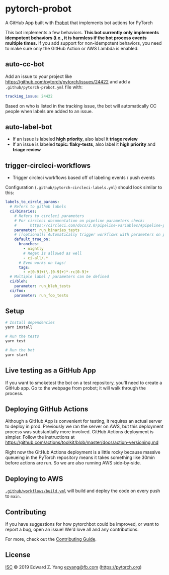 # pytorch-probot

A GitHub App built with [Probot](https://github.com/probot/probot) that implements bot actions for PyTorch

This bot implements a few behaviors.  **This bot currently only
implements idempotent behaviors (i.e., it is harmless if the bot process
events multiple times.**  If you add support for non-idempotent
behaviors, you need to make sure only the GitHub Action or AWS Lambda is
enabled.

## auto-cc-bot

Add an issue to your project like https://github.com/pytorch/pytorch/issues/24422
and add a `.github/pytorch-probot.yml` file with:

```yml
tracking_issue: 24422
```

Based on who is listed in the tracking issue, the bot will automatically
CC people when labels are added to an issue.

## auto-label-bot

* If an issue is labeled **high priority**, also label it
  **triage review**
* If an issue is labeled **topic: flaky-tests**, also label it
  **high priority** and **triage review**

## trigger-circleci-workflows

* Trigger circleci workflows based off of labeling events / push events

Configuration (`.github/pytorch-circleci-labels.yml`) should look similar to this:
```yml
labels_to_circle_params:
  # Refers to github labels
  ci/binaries:
    # Refers to circleci parameters
    # For circleci documentation on pipeline parameters check:
    #      https://circleci.com/docs/2.0/pipeline-variables/#pipeline-parameters-in-configuration
    parameter: run_binaries_tests
    # [[optional]] Automatically trigger workflows with parameters on push
    default_true_on:
      branches:
        - nightly
        # Regex is allowed as well
        - ci-all/.*
      # Even works on tags!
      tags:
        - v[0-9]+(\.[0-9]+)*-rc[0-9]+
  # Multiple label / parameters can be defined
  ci/bleh:
    parameter: run_bleh_tests
  ci/foo:
    parameter: run_foo_tests
```

## Setup

```sh
# Install dependencies
yarn install

# Run the tests
yarn test

# Run the bot
yarn start
```

## Live testing as a GitHub App

If you want to smoketest the bot on a test repository, you'll need to
create a GitHub app.  Go to the webpage from probot; it will walk
through the process.

## Deploying GitHub Actions

Although a GitHub App is convenient for testing, it requires an actual
server to deploy in prod.  Previously we ran the server on AWS, but this
deployment process was substantially more involved.  GitHub Actions
deployment is simpler.  Follow the instructions at
https://github.com/actions/toolkit/blob/master/docs/action-versioning.md

Right now the GitHub Actions deployment is a little rocky because
massive queueing in the PyTorch repository means it takes something
like 30min before actions are run.  So we are also running AWS
side-by-side.

## Deploying to AWS

[`.github/workflows/build.yml`](.github/workflows/build.yml) will build and deploy the code on every push to `main`.

## Contributing

If you have suggestions for how pytorchbot could be improved, or want to report a bug, open an issue! We'd love all and any contributions.

For more, check out the [Contributing Guide](CONTRIBUTING.md).

## License

[ISC](LICENSE) © 2019 Edward Z. Yang <ezyang@fb.com> (https://pytorch.org)
